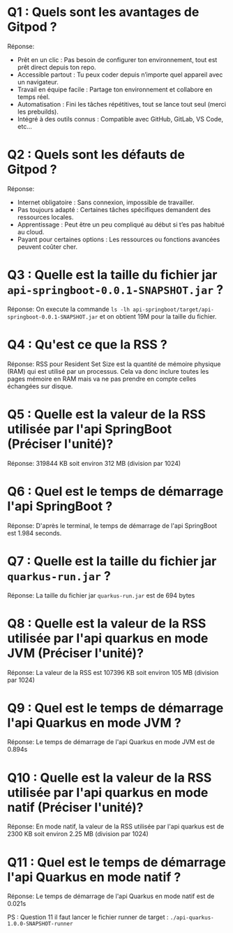 # Q1 : Quels sont  les avantages de Gitpod ?
Réponse: 
- Prêt en un clic : Pas besoin de configurer ton environnement, tout est prêt direct depuis ton repo.
- Accessible partout : Tu peux coder depuis n’importe quel appareil avec un navigateur.
- Travail en équipe facile : Partage ton environnement et collabore en temps réel.
- Automatisation : Fini les tâches répétitives, tout se lance tout seul (merci les prebuilds).
- Intégré à des outils connus : Compatible avec GitHub, GitLab, VS Code, etc...

# Q2 : Quels sont les défauts de Gitpod ?
Réponse:
- Internet obligatoire : Sans connexion, impossible de travailler.
- Pas toujours adapté : Certaines tâches spécifiques demandent des ressources locales.
- Apprentissage : Peut être un peu compliqué au début si t’es pas habitué au cloud.
- Payant pour certaines options : Les ressources ou fonctions avancées peuvent coûter cher.

# Q3 : Quelle est la taille du fichier jar `api-springboot-0.0.1-SNAPSHOT.jar` ?
Réponse: On execute la commande `ls -lh api-springboot/target/api-springboot-0.0.1-SNAPSHOT.jar` et on obtient 19M pour la taille du fichier.

# Q4 : Qu'est ce que  la RSS ?
Réponse: RSS pour Resident Set Size est la quantité de mémoire physique (RAM) qui est utilisé par un processus. 
Cela va donc inclure toutes les pages mémoire en RAM mais va ne pas prendre en compte celles échangées sur disque.

# Q5 : Quelle est la valeur de la RSS utilisée par l'api SpringBoot (Préciser l'unité)?
Réponse: 319844 KB soit environ 312 MB (division par 1024)

# Q6 : Quel est le temps de démarrage l'api SpringBoot ?
Réponse: D'après le terminal, le temps de démarrage de l'api SpringBoot est 1.984 seconds.

# Q7 : Quelle est la taille du fichier jar `quarkus-run.jar` ?
Réponse: La taille du fichier jar `quarkus-run.jar` est de 694 bytes

# Q8 : Quelle est la valeur de la RSS utilisée par l'api quarkus en mode JVM (Préciser l'unité)?
Réponse: La valeur de la RSS est 107396 KB  soit environ 105 MB (division par 1024)

# Q9 : Quel est le temps de démarrage l'api Quarkus en mode JVM ?
Réponse: Le temps de démarrage de l'api Quarkus en mode JVM est de 0.894s

# Q10 : Quelle est la valeur de la RSS utilisée par l'api quarkus en mode natif (Préciser l'unité)?
Réponse: En mode natif, la valeur de la RSS utilisée par l'api quarkus est de 2300 KB soit environ 2.25 MB (division par 1024)

# Q11 : Quel est le temps de démarrage l'api Quarkus en mode natif ?
Réponse: Le temps de démarrage de l'api Quarkus en mode natif est de 0.021s

PS : Question 11 il faut lancer le fichier runner de target : `./api-quarkus-1.0.0-SNAPSHOT-runner`